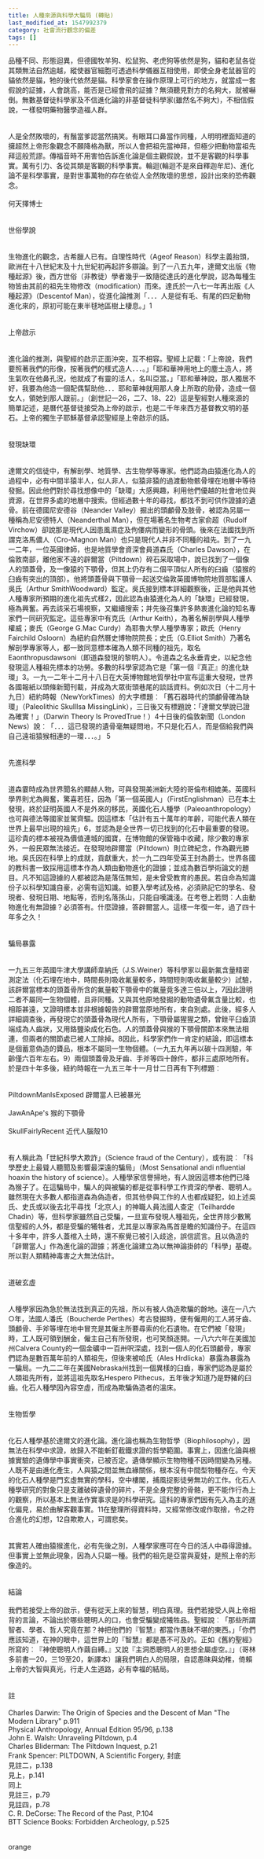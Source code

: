 ```yaml
---
title: 人種來源與科學大騙局 (轉貼)
last_modified_at: 1547992379
category: 社會流行觀念的偏差
tags: []
---
```


<p>品種不同、形態迴異，但德國牧羊狗、松鼠狗、老虎狗等依然是狗，貓和老鼠各從其類無法自然逾越，縱使器官細胞可透過科學儀器互相使用，即使全身老鼠器官的貓依然是貓，牠的後代依然是貓。科學家會在操作原理上可行的地方，就當成一套假說的証據，人會跳高，能否是已經會飛的証據？無須聽見對方的名夠大，就被嚇倒。無數基督徒科學家及不信進化論的非基督徒科學家(雖然名不夠大)，不相信假說，一樣發明藥物醫學造福人群。<br/><br/><br/>人是全然敗壞的，有鬚當爹認當然搞笑。有眼耳口鼻當作同種，人明明裡面知道的擁超然上帝形象觀念不願降格為獸，所以人會把祖先當神拜，但極少把動物當祖先拜這般荒謬。傳福音時不用害怕告訴進化論是個主觀假說，並不是客觀的科學事實。萬有引力、各從其類是客觀的科學事實。輪迴(輪迴不是來自釋迦牟尼)、進化論不是科學事實，是對世事萬物的存在依從人全然敗壞的思想，設計出來的恐佈觀念。<br/><br/><!--more-->何天擇博士<br/><br/><br/>世俗學說 <br/><br/><br/>生物進化的觀念，古希臘人已有。自理性時代（Ageof Reason）科學主義抬頭，歐洲在十八世紀末及十九世紀初再起許多辯論。到了一八五九年，達爾文出版《物種起源》後，西方世俗（非教徒）學者幾乎一致隨從達氏的進化學說，認為每種生物皆由其前的祖先生物修改（modification）而來。達氏於一八七一年再出版《人種起源》（Descentof Man），從進化論推測「．．．人是從有毛、有尾的四足動物進化來的，原初可能在東半毬地區樹上棲息。」1<br/><br/><br/>上帝啟示 <br/><br/><br/>進化論的推測，與聖經的啟示正面沖突，互不相容。聖經上記載：「上帝說，我們要照著我們的形像，按著我們的樣式造人．．．。」「耶和華神用地上的塵土造人，將生氣吹在他鼻孔況，他就成了有靈的活人，名叫亞當。」「耶和華神說，那人獨居不好，我要為他造一個配偶幫助他．．．耶和華神就用那人身上所取的肋骨，造成一個女人，領她到那人跟前。」（創世記一26，二7、18、22）這是聖經對人種來源的簡單記述，是曆代基督徒接受為上帝的啟示，也是二千年來西方基督教文明的基石。上帝的獨生子耶穌基督承認聖經是上帝啟示的話。 <br/><br/><br/>發現缺環 <br/><br/><br/>達爾文的信徒中，有解剖學、地質學、古生物學等專家。他們認為由猿進化為人的過程中，必有中間半猿半人，似人非人，似猿非猿的過渡動物骸骨埋在地層中等待發掘。因此他們對於尋找想像中的「缺環」大感興趣，利用他們優越的社會地位與資源，在世界多處的地層中搜索。但經過數十年的尋找，都找不到可供作證據的遺骨。前在德國尼安德谷（Neander Valley）掘出的頭顱骨及肢骨，被認為另屬一種稱為尼安德特人（Neanderthal Man），但在場著名生物考古家俞超（Rudolf Virchow）卻說那是現代人因患風濕症及佝僂病而變形的骨頭。後來在法國找到所謂克洛馬儂人（Cro-Magnon Man）也只是現代人并非不同種的祖先。到了一九一二年，一位英國律師，也是地質學會資深會員道森氏（Charles Dawson），在倫敦南部，離他家不遠的辟爾當（Piltdown）碎石采取場中，說已找到了一個像人的頭蓋骨，及一像猿的下顎骨，但其上仍存有二個平頂似人所有的臼齒（猿猴的臼齒有突出的頂部）。他將頭蓋骨與下顎骨一起送交倫敦英國博物院地質部監護人吳氏（Arthur SmithWoodward）監定。吳氏接到標本詳細觀察後，正是他與其他人種專家所預期的進化祖先式樣2，因此認為由猿進化為人的「缺環」已經發現，極為興奮。再去該采石場視察，又繼續搜索；并先後召集許多熱衷進化論的知名專家們一同研究監定。這些專家中有克氏（Arthur Keith），為著名解剖學與人種學權威；麥氏（George G.Mac Curdy）為耶魯大學人種學專家；歐氏（Henry Fairchild Osloorn）為紐約自然曆史博物院院長；史氏（G.Elliot Smith）乃著名解剖學專家等人，都一致同意標本確為人類不同種的祖先，取名Eaonthropusdawsoni（即道森發現的黎明人）。令道森之名永垂青史，以紀念他發現這人種祖先標本的功勞。多數的科學家認為它是「第一個『真正』的進化缺環」3。一九一二年十二月十八日在大英博物館地質學社中宣布這重大發現，世界各國報紙以頭條新聞刊載，并成為大眾街頭巷尾的談話資料。例如次日（十二月十九日）紐約時報（NewYorkTimes）的大字標題︰「舊石器時代的頭顱骨確為缺環」（Paleolithic SkullIsa MissingLink），三日後又有標題說：「達爾文學說已證為確實！」（Darwin Theory Is ProvedTrue！）4十日後的倫敦新聞（London News）說︰「．．．這已發現的遺骨毫無疑問地，不只是化石人，而是個給我們與自己遠祖猿猴相連的一環．．．。」 5<br/><br/><br/>先進科學<br/><br/><br/>道森霎時成為世界聞名的顯赫人物，可與發現美洲新大陸的哥倫布相媲美。英國科學界則尤為興奮，驚喜若狂，因為「第一個英國人」（FirstEnglishman）已在本土發現，終於証明英國人不是外來的移民，英國化石人種學（Paleoanthropology）也可與德法等國家並駕齊驅。因這標本「估計有五十萬年的年齡，可能代表人類在世界上最早出現的祖先」6，並認為是全世界一切已找到的化石中最重要的發現。這珍貴的標本被視為價值連城的國寶，在博物館的保管箱中收藏，除少數的專家外，一般民眾無法接近。在發現地辟爾當（Piltdown）則立碑紀念，作為觀光勝地。吳氏因在科學上的成就，貢獻重大，於一九二四年受英王封為爵士。世界各國的教科書一致採用這標本作為人類由動物進化的證據；並成為數百學術論文的題目。凡不知這證據的人都被認為是落伍無知，是未曾受教育的愚民。若自命為知識份子以科學知識自豪，必需有這知識。如要入學考試及格，必須熟記它的學名、發現者、發現日期、地點等，否則名落孫山，只能自嘆識淺。在考卷上若問︰人由動物進化有無證據？必須答有。什麼證據，答辟爾當人。這樣一年復一年，過了四十年多之久！<br/><br/><br/>騙局暴露<br/><br/><br/>一九五三年英國牛津大學講師韋納氏（J.S.Weiner）等科學家以最新氟含量精密測定法（化石埋在地中，時間長則吸收氟量較多，時間短則吸收氟量較少）試驗，該辟爾當標本的頭蓋骨所含的氟量較下顎骨中的氟量竟多達三倍以上，7因此證明二者不屬同一生物個體，且非同種。又與其他原地發掘的動物遺骨氟含量比較，也相距甚遠，又證明標本並非根據報告的辟爾當原地所有，來自別處。此後，經多人詳細調查後，再發現它的頭蓋骨為現代人所有，下顎骨屬猩猩之類，曾銼平臼齒頂端成為人齒狀，又用鉻鹽染成化石色。人的頭蓋骨與猴的下顎骨關節本來無法相連，但兩者的關節處已被人工除掉。8因此，科學家們作一肯定的結論，即這標本是個蓄意偽造的贗品，根本不屬同一生物個體。（一九五九年再以碳十四測驗，年齡僅六百年左右。9）兩個頭蓋骨及牙齒、手斧等四十餘件，都非三處原地所有。於是四十年多後，紐約時報在一九五三年十一月廿二日再有下列標題︰<br/><br/><br/>PiltdownManIsExposed     辟爾當人已被暴光<br/><br/>JawAnApe's        猴的下顎骨                          <br/><br/>SkullFairlyRecent             近代人腦殼10   <br/><br/><br/>有人稱此為「世紀科學大欺詐」（Science fraud of the Century），或有說︰「科學歷史上最聳人聽聞及影響最深遠的騙局」（Most Sensational andi nfluential hoaxin the history of science）。人種學家信譽掃地，有人說因這標本他們已降為猴子了。在這騙局中，騙人的與被騙的都是從事科學工作資深的學者、聰明人。雖然現在大多數人都指道森為偽造者，但其他參與工作的人也都成疑犯，如上述吳氏、史氏或以後去北平尋找「北京人」的神職人員法國人查定（Teilhardde Chadin）等，但科學家雖然自己受騙，一旦宣布發現人種祖先，全世界除少數篤信聖經的人外，都是受騙的犧牲者，尤其是以專家為馬首是瞻的知識份子。在這四十多年中，許多人蓋棺入土時，還不察覺已被引入歧途，誤信謊言。且以偽造的「辟爾當人」作為進化論的證據；將進化論建立為以無神論掛帥的「科學」基礎。所以對人類精神毒害之大無法估計。<br/><br/><br/>道破玄虛<br/><br/><br/>人種學家因為急於無法找到真正的先祖，所以有被人偽造欺騙的餘地。遠在一八六○年，法國人潘氏（Boucherde Perthes）考古發掘時，便有僱用的工人將牙齒、頭顱骨、手斧等埋在地中冒充是其僱主所要尋索的化石遺物。在它們被「發現」時，工人既可領到酬金，僱主自己有所發現，也可笑顏逐開。一八六六年在美國加州Calvera County的一個金礦中一百卅呎深處，找到一個人的化石頭顱骨，專家們認為是數百萬年前的人類祖先，但後來被哈氏（Ales Hrdlicka）暴露為暴露為一騙局。一九二二年在美國Nebraska州找到一個異樣的臼齒，專家們認為是屬於人類祖先所有，並將這祖先取名Hespero Pithecus，五年後才知道乃是野豬的臼齒。化石人種學因內容空虛，而成為欺騙偽造者的溫床。<br/><br/><br/>生物哲學<br/><br/><br/>化石人種學基於達爾文的進化論。進化論也稱為生物哲學（Biophilosophy），因無法在科學中求證，故歸入不能斬釘截鐵求證的哲學範圍。事實上，因進化論與根據實驗的遺傳學中事實衝突，已被否定。遺傳學顯示生物物種不因時間變為另種。人既不是由進化產生，人與猿之間並無血緣關係，根本沒有中間型物種存在。今天的化石人種學是門玄虛無實的學科，空中樓閣，捕風捉影徒勞無功的工作。化石人種學研究的對象只是支離破碎遺骨的碎片，不是全身完整的骨骼，更不能作行為上的觀察，所以基本上無法作實事求是的科學研究。這科的專家們因有先入為主的進化偏見，易於曲解客觀事實。11在整理所得資料時，又經常修改或作取捨，令之符合進化的幻想，12自欺欺人，可謂悲矣。<br/><br/><br/>其實若人確由猿猴進化，必有先後之別，人種學家應可在今日的活人中尋得證據。但事實上並無此現象，因為人只屬一種。我們的祖先是亞當與夏娃，是照上帝的形像造的。<br/><br/><br/>結論<br/><br/>我們若接受上帝的啟示，便有從天上來的智慧，明白真理。我們若接受人與上帝相背的言論，不論出於哪些聰明人的口，也會受騙變成犧牲品。聖經說︰「那些所謂智者、學者、哲人究竟在那？神把他們的『智慧』都當作愚昧不堪的東西。」「你們應該知道，在神的眼中，這世界上的『智慧』都是愚不可及的。正如《舊約聖經》所寫的︰『神使聰明人作繭自縛。』又說『主洞悉聰明人的思想全屬虛空。』」（哥林多前書一20，三19至20，新譯本）讓我們明白人的局限，自認愚昧與幼稚，倚賴上帝的大智與真光，行走人生道路，必有幸福的結局。<br/><br/><br/>註  <br/><br/>Charles Darwin: The Origin of Species and the Descent of Man "The Modern Library" p.911   <br/>Physical Anthropology, Annual Edition 95/96, p.138    <br/>John E. Walsh: Unraveling Piltdown, p.4    <br/>Charles Bliderman: The Piltdown Inquest, p.21    <br/>Frank Spencer: PILTDOWN, A Scientific Forgery, 封底    <br/>見註二，p.138    <br/>見上，p.141   <br/>同上   <br/>見註三，p.79   <br/>見註四，p.78   <br/>C. R. DeCorse: The Record of the Past, P.104    <br/>BTT Science Books: Forbidden Archeology, p.525 <br/><br/><br/>orange
</p>